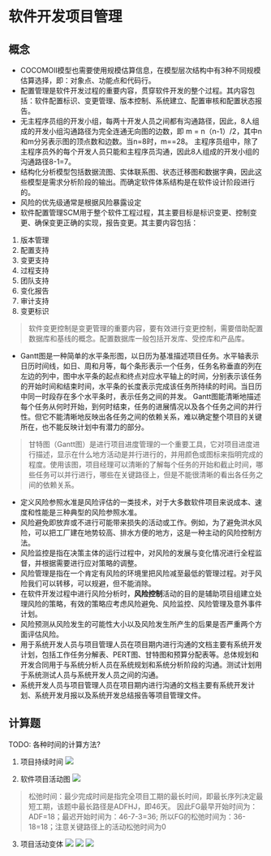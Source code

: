 # 软件开发项目管理
## 概念
* COCOMOII模型也需要使用规模估算信息，在模型层次结构中有3种不同规模估算选择，即：对象点、功能点和代码行。
* 配置管理是软件开发过程的重要内容，贯穿软件开发的整个过程。其内容包括：软件配置标识、变更管理、版本控制、系统建立、配置审核和配置状态报告。
* 无主程序员组的开发小组，每两十开发人员之间都有沟通路径，因此，8人组成的开发小组沟通路径为完全连通无向图的边数，即 m = n（n-1）/2，其中n和m分另表示图的顶点数和边数。当n=8时，m==28。 主程序员组中，除了主程序员外的每个开发人员只能和主程序员沟通，因此8人组成的开发小组的沟通路径8-1=7。
* 结构化分析模型包括数据流图、实体联系图、状态迁移图和数据字典，因此这些模型是需求分析阶段的输出。而确定软件体系结构是在软件设计阶段进行的。
* 风险的优先级通常是根据风险暴露设定
* 软件配置管理SCM用于整个软件工程过程，其主要目标是标识变更、控制变更、确保变更正确的实现，报告变更。其主要内容包括：
1. 版本管理
2. 配置支持
3. 变更支持
4. 过程支持
5. 团队支持
6. 变化报告
7. 审计支持
8. 变更标识

> 软件变更控制是变更管理的重要内容，要有效进行变更控制，需要借助配置数据库和基线的概念。配置数据库一般包括开发库、受控库和产品库。

* Gantt图是一种简单的水平条形图，以日历为基准描述项目任务。水平轴表示日历时间线，如日、周和月等，每个条形表示一个任务，任务名称垂直的列在左边的列中，图中水平条的起点和终点对应水平轴上的时间，分别表示该任务的开始时间和结束时间，水平条的长度表示完成该任务所持续的时间。当日历中同一时段存在多个水平条时，表示任务之间的并发。 Gantt图能清晰地描述每个任务从何时开始，到何时结束，任务的进展情况以及各个任务之间的并行性。但它不能清晰地反映出各任务之间的依赖关系，难以确定整个项目的关键所在，也不能反映计划中有潜力的部分。
> 甘特图（Gantt图）是进行项目进度管理的一个重要工具，它对项目进度进行描述，显示在什么地方活动是并行进行的，并用颜色或图标来指明完成的程度。使用该图，项目经理可以清晰的了解每个任务的开始和截止时间，哪些任务可以并行进行，哪些在关键路径上，但是不能很清晰的看出各任务之间的依赖关系。
* 定义风险参照水准是风险评估的一类技术，对于大多数软件项目来说成本、速度和性能是三种典型的风险参照水准。
* 风险避免即放弃或不进行可能带来损失的活动或工作。例如，为了避免洪水风险，可以把工厂建在地势较高、排水方便的地方，这是一种主动的风险控制方法。 
* 风险监控是指在决策主体的运行过程中，对风险的发展与变化情况进行全程监督，并根据需要进行应对策略的调整。 
* 风险管理是指在一个肯定有风险的环境里把风险减至最低的管理过程。对于风险我们可以转移，可以规避，但不能消除。
* 在软件开发过程中进行风险分析时，**风险控制**活动的目的是辅助项目组建立处理风险的策略，有效的策略应考虑风险避免、风险监控、风险管理及意外事件计划。
* 风险预测从风险发生的可能性大小以及风险发生所产生的后果是否严重两个方面评估风险。
* 用于系统开发人员与项目管理人员在项目期内进行沟通的文档主要有系统开发计划，包括工作任务分解表、PERT图、甘特图和预算分配表等。总体规划和开发合同用于与系统分析人员在系统规划和系统分析阶段的沟通。测试计划用于系统测试人员与系统开发人员之间的沟通。
* 系统开发人员与项目管理人员在项目期内进行沟通的文档主要有系统开发计划、系统开发月报以及系统开发总结报告等项目管理文件。




## 计算题
TODO: 各种时间的计算方法?
1. 项目持续时间
![](../../../assets/img/项目活动.jpg)

2. 软件项目活动图
![](../../../assets/img/软件项目-活动图.jpg)

> 松弛时间：最少完成时间是指完全项目工期的最长时间，即最长序列决定最短工期，该题中最长路径是ADFHJ，即46天。 因此FG最早开始时间为：ADF=18；最迟开始时间为：46-7-3=36; 所以FG的松弛时间为：36-18=18；注意关键路径上的活动松弛时间为0

3. 项目活动变体
![](../../../assets/img/项目活动2.jpg)
![](../../../assets/img/项目活动3.jpg)
![](../../../assets/img/项目活动4.jpg)